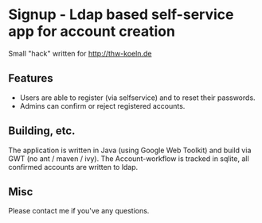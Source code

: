 Signup - Ldap based self-service app for account creation
===========================================================
Small "hack" written for http://thw-koeln.de


Features
--------------
* Users are able to register (via selfservice) and to reset their
passwords. 
* Admins can confirm or reject registered accounts.


Building, etc.
----------------
The application is written in Java (using Google Web Toolkit) and build via
GWT (no ant / maven / ivy).
The Account-workflow is tracked in sqlite, all confirmed accounts are written to
ldap.

Misc
----------------
Please contact me if you've any questions.
